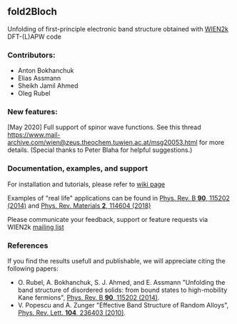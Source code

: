 ## fold2Bloch

Unfolding of first-principle electronic band structure obtained with [WIEN2k](http://www.wien2k.at) DFT-(L)APW code

### Contributors:
* Anton Bokhanchuk
* Elias Assmann
* Sheikh Jamil Ahmed
* Oleg Rubel

### New features:
[May 2020] Full support of spinor wave functions. See this thread https://www.mail-archive.com/wien@zeus.theochem.tuwien.ac.at/msg20053.html for more details. (Special thanks to Peter Blaha for helpful suggestions.)

### Documentation, examples, and support

For installation and tutorials, please refer to [wiki page](https://github.com/rubel75/fold2Bloch/wiki)

Examples of "real life" applications can be found in [Phys. Rev. B **90**, 115202 (2014)](http://olegrubel.mcmaster.ca/publications/2014/Rubel_PRB_90_115202.pdf) and [Phys. Rev. Materials **2**, 114604 (2018)](http://olegrubel.mcmaster.ca/publications/2018/Zheng_PRMat_2_2018.pdf)

Please communicate your feedback, support or feature requests via WIEN2k [mailing list](http://www.wien2k.at/reg_user/mailing_list)

### References
If you find the results usefull and publishable, we will appreciate citing the following papers:
* O. Rubel, A. Bokhanchuk, S. J. Ahmed, and E. Assmann "Unfolding the band structure of disordered solids: from bound states to high-mobility Kane fermions", [Phys. Rev. B **90**, 115202 (2014)](http://olegrubel.mcmaster.ca/publications/2014/Rubel_PRB_90_115202.pdf).
* V. Popescu and A. Zunger "Effective Band Structure of Random Alloys", [Phys. Rev. Lett. **104**, 236403 (2010)](https://journals.aps.org/prl/abstract/10.1103/PhysRevLett.104.236403).
